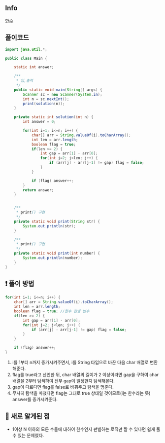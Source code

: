 ## Info
<a href="https://www.acmicpc.net/problem/1065" rel="nofollow">한수</a>

## 풀이코드
```java
import java.util.*;

public class Main {

    static int answer;

    /**
     * 입,출력
     */
    public static void main(String[] args) {
        Scanner sc = new Scanner(System.in);
        int n = sc.nextInt();
        print(solution(n));
    }

    private static int solution(int n) {
        int answer = 0;

        for(int i=1; i<=n; i++) {
            char[] arr = String.valueOf(i).toCharArray();
            int len = arr.length;
            boolean flag = true;
            if(len >= 2) {
                int gap = arr[1] - arr[0];
                for(int j=2; j<len; j++) {
                    if (arr[j] - arr[j-1] != gap) flag = false;
                }
            }

            if (flag) answer++;
        }
        return answer;
    }


    /**
     * print() 구현
     */
    private static void print(String str) {
        System.out.println(str);
    }

    /**
     * print() 구현
     */
    private static void print(int number) {
        System.out.println(number);
    }
}

```

## ❗ 풀이 방법
```java
for(int i=1; i<=n; i++) {
    char[] arr = String.valueOf(i).toCharArray();
    int len = arr.length;
    boolean flag = true; //한수 판별 변수
    if(len >= 2) {
        int gap = arr[1] - arr[0];
        for(int j=2; j<len; j++) {
            if (arr[j] - arr[j-1] != gap) flag = false;
        }
    }

    if (flag) answer++;
}
```

1. i를 1부터 n까지 증가시켜주면서, i를 String 타입으로 바꾼 다음 char 배열로 변환해준다.  
2. flag를 true라고 선언한 뒤, char 배열의 길이가 2 이상이라면 gap을 구하여 char 배열을 2부터 탐색하여 전부 gap이 일정한지 탐색해본다.
3. gap이 다르다면 flag를 false로 바꿔주고 탐색을 멈춘다.
4. 무사히 탐색을 마쳤다면 flag는 그대로 true 상태일 것이므로(i는 한수라는 뜻) answer를 증가시켜준다.

## 🙂 새로 알게된 점

* 1이상 N 이하의 모든 수들에 대하여 한수인지 판별하는 로직만 짤 수 있다면 쉽게 풀 수 있는 문제였다.

